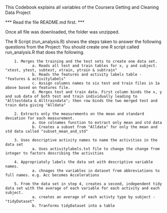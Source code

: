 This Codebook explains all variables of the Coursera Getting and Cleaning Data Project

*** Read the file README.md first. ***

Once all file was downloaded, the folder was unzipped. 

The R Script (run_analysis.R) shows the steps taken to answer the following questions from the Project:
        You should create one R script called run_analysis.R that does the following.

        1. Merges the training and the test sets to create one data set.
                a. Reads all test and train tables for x, y and subject. "xtest, ytest, subtest, xtrain, ytrain & subtrain"
                b. Reads the features and activity labels table - "features & activitylabels"
                c. Assign columns names to six test and train files in 1a above based on features file. 
                d. Merges test and train data. First column binds the x, y and sub data of both test and train individually leading to "Alltestdata & Alltraindata"; then row binds the two merged test and train data giving "Alldata"
        
        2. Extracts only the measurements on the mean and standard deviation for each measurement.
                a. Use colnames function to extract only mean and std data
                b. Creates a subset from "Alldata" for only the mean and std data called "subset_mean_and_std"
                
        3. Uses descriptive activity names to name the activities in the data set
                a. Uses activitylabels.txt file to change the change from integer to factors describing the activities
                
        4. Appropriately labels the data set with descriptive variable names.
                a. chnages the variables in dataset from abbreviations to full names. e.g. Acc becomes Accelerations
        
        5. From the data set in step 4, creates a second, independent tidy data set with the average of each variable for each activity and each subject.
                a. creates an average of each activty type by subject - "tidyDataset"
                b. Tranforms tidyDataset into a table